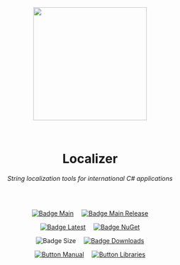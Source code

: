 
<div align = center>

<br>
<br>
    
<img
  src = 'https://cdn.jsdelivr.net/gh/Aptivi/Localizer@main/assets/OfficialAppIcon-Localizer-512.png'
  width = 256
  align = center
/>

<br>

# Localizer
    
*String localization tools for international C# applications*

<br>
<br>

[![Badge Main]][Main]   
[![Badge Main Release]][Main Release]

[![Badge Latest]][Latest]   
[![Badge NuGet]][NuGet]

![Badge Size]   
[![Badge Downloads]][Releases]

[![Button Manual]][Manual]   
[![Button Libraries]][Libraries]

</div>
    
<br>

</div>


<!----------------------------------------------------------------------------->

[Releases]: https://github.com/Aptivi/Localizer/releases
[Latest]: https://github.com/Aptivi/Localizer/releases/latest
[NuGet]: https://www.nuget.org/packages/Localizer/

[Main]: https://github.com/Aptivi/Localizer/actions/workflows/build.yml
[Main Release]: https://github.com/Aptivi/Localizer/actions/workflows/build-rel.yml

[Libraries]: https://aptivi.gitbook.io/localizer-manual/project-dependencies
[Manual]: https://aptivi.gitbook.io/localizer-manual/

<!----------------------------------[ Badges ]--------------------------------->

[Badge Downloads]: https://img.shields.io/github/downloads/Aptivi/Localizer/total?color=217346&label=Downloads&style=for-the-badge&logoColor=white&logo=DocuSign&labelColor=2d9d5f
[Badge Latest]: https://img.shields.io/github/v/release/Aptivi/Localizer?color=212121&include_prereleases&label=github&style=for-the-badge&logoColor=white&logo=AzureArtifacts&labelColor=303030
[Badge NuGet]: https://img.shields.io/nuget/vpre/Localizer?color=012f52&style=for-the-badge&logoColor=white&logo=NuGet&labelColor=004880
[Badge Size]: https://img.shields.io/github/repo-size/Aptivi/Localizer?color=bb4a28&label=size&logoColor=white&style=for-the-badge&logo=GoogleAnalytics&labelColor=E85C33

[Badge Main]: https://github.com/Aptivi/Localizer/actions/workflows/build.yml/badge.svg
[Badge Main Release]: https://github.com/Aptivi/Localizer/actions/workflows/build-rel.yml/badge.svg


<!---------------------------------[ Buttons ]--------------------------------->

[Button Libraries]: https://img.shields.io/badge/Libraries-EA8220?style=for-the-badge&logoColor=white&logo=AzureArtifacts
[Button Manual]: https://img.shields.io/badge/Docs-blueviolet?style=for-the-badge&logoColor=white&logo=GitBook
